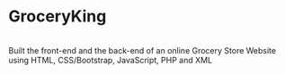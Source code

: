 # GroceryKing
<br>
Built the front-end and the back-end of an online Grocery Store Website using HTML, CSS/Bootstrap, JavaScript, PHP and XML
